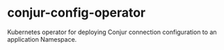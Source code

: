 # conjur-config-operator
Kubernetes operator for deploying Conjur connection configuration to an application Namespace.
